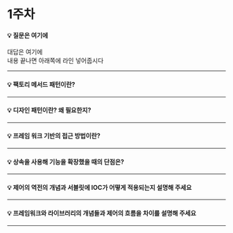 # 1주차  
#### :bulb: 질문은 여기에  
대답은 여기에  
내용 끝나면 아래쪽에 라인 넣어줍시다  

--------

#### :bulb: 팩토리 메서드 패턴이란?

--------

#### :bulb: 디자인 패턴이란? 왜 필요한지?

-------

#### :bulb: 프레임 워크 기반의 접근 방법이란?

-------

#### :bulb: 상속을 사용해 기능을 확장했을 때의 단점은?

-------
#### :bulb: 제어의 역전의 개념과 서블릿에 IOC가 어떻게 적용되는지 설명해 주세요

-------
#### :bulb: 프레임워크와 라이브러리의 개념들과 제어의 흐름을 차이를 설명해 주세요

-------
